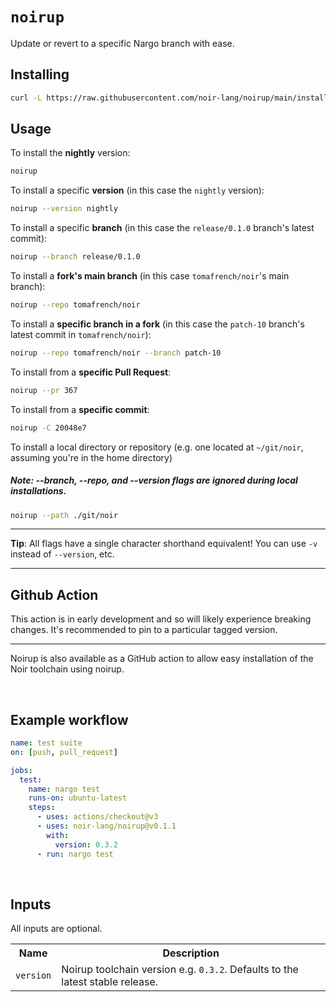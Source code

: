 # `noirup`

Update or revert to a specific Nargo branch with ease.

## Installing

```sh
curl -L https://raw.githubusercontent.com/noir-lang/noirup/main/install | bash
```

## Usage

To install the **nightly** version:

```sh
noirup
```

To install a specific **version** (in this case the `nightly` version):

```sh
noirup --version nightly
```

To install a specific **branch** (in this case the `release/0.1.0` branch's latest commit):

```sh
noirup --branch release/0.1.0
```

To install a **fork's main branch** (in this case `tomafrench/noir`'s main branch):

```sh
noirup --repo tomafrench/noir
```

To install a **specific branch in a fork** (in this case the `patch-10` branch's latest commit in `tomafrench/noir`):

```sh
noirup --repo tomafrench/noir --branch patch-10
```

To install from a **specific Pull Request**:

```sh
noirup --pr 367
```

To install from a **specific commit**:

```sh
noirup -C 20048e7
```

To install a local directory or repository (e.g. one located at `~/git/noir`, assuming you're in the home directory)

##### Note: --branch, --repo, and --version flags are ignored during local installations.

```sh
noirup --path ./git/noir
```

---

**Tip**: All flags have a single character shorthand equivalent! You can use `-v` instead of `--version`, etc.

---

## Github Action

This action is in early development and so will likely experience breaking changes. It's recommended to pin to a particular tagged version.

---

Noirup is also available as a GitHub action to allow easy installation of the Noir toolchain using noirup.

<br>

## Example workflow

```yaml
name: test suite
on: [push, pull_request]

jobs:
  test:
    name: nargo test
    runs-on: ubuntu-latest
    steps:
      - uses: actions/checkout@v3
      - uses: noir-lang/noirup@v0.1.1
        with:
          version: 0.3.2
      - run: nargo test
```

<br>

## Inputs

All inputs are optional.

<table>
<tr>
  <th>Name</th>
  <th>Description</th>
</tr>
<tr>
  <td><code>version</code></td>
  <td>
    Noirup toolchain version e.g. <code>0.3.2</code>. Defaults to the latest stable release.
  </td>
</tr>
</table>

<br>
